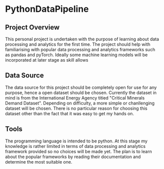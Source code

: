 # PythonDataPipeline

## Project Overview
This personal project is undertaken with the purpose of learning about data processing and analytics for the first time. The project should help with familiarising with popular data processing and analytics frameworks such as pandas and pyTorch. Ideally some machine learning models will be incorporated at later stage as skill allows

## Data Source
The data source for this project should be completely open for use for any purpose, hence a open dataset should be chosen. Currently the dataset in mind is from the International Energy Agency titied "Critical Minerals Demand Dataset". Depending on difficulty, a more simple or chanllenging dataset will be chosen. There is no particular reason for choosing this dataset other than the fact that it was easy to get my hands on.

## Tools
The programming language is intended to be python. At this stage my knowledge is rather limited in terms of data processing and analytics framework provided so no choices will be made yet. The plan is to learn about the popular frameworks by reading their documentation and determine the most suitable one. 
